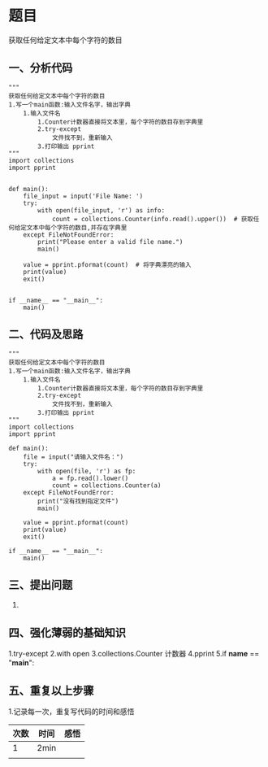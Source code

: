 # 题目
获取任何给定文本中每个字符的数目
## 一、分析代码
    """
    获取任何给定文本中每个字符的数目
    1.写一个main函数:输入文件名字，输出字典
        1.输入文件名
            1.Counter计数器直接将文本里，每个字符的数目存到字典里
            2.try-except
                文件找不到，重新输入
            3.打印输出 pprint
    """
    import collections
    import pprint
    
    
    def main():
        file_input = input('File Name: ')
        try:
            with open(file_input, 'r') as info:
                count = collections.Counter(info.read().upper())  # 获取任何给定文本中每个字符的数目,并存在字典里
        except FileNotFoundError:
            print("Please enter a valid file name.")
            main()
    
        value = pprint.pformat(count)  # 将字典漂亮的输入
        print(value)
        exit()
    
    
    if __name__ == "__main__":
        main()
## 二、代码及思路
    """
    获取任何给定文本中每个字符的数目
    1.写一个main函数:输入文件名字，输出字典
        1.输入文件名
            1.Counter计数器直接将文本里，每个字符的数目存到字典里
            2.try-except
                文件找不到，重新输入
            3.打印输出 pprint
    """
    import collections
    import pprint
    
    def main():
        file = input("请输入文件名：")
        try:
            with open(file, 'r') as fp:
                a = fp.read().lower()
                count = collections.Counter(a)
        except FileNotFoundError:
            print("没有找到指定文件")
            main()
    
        value = pprint.pformat(count)
        print(value)
        exit()
    
    if __name__ == "__main__":
        main()
## 三、提出问题
 1.
 
## 四、强化薄弱的基础知识
 1.try-except
 2.with open
 3.collections.Counter 计数器
 4.pprint 
 5.if __name__ == "__main__":
 
## 五、重复以上步骤
 1.记录每一次，重复写代码的时间和感悟<br>
 
| 次数 | 时间 | 感悟 |
| :---          |     :---:      |          ---: |
|   1  |  2min    |     |
|       |        |       |

